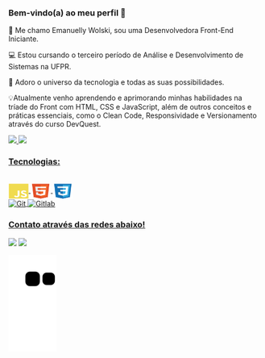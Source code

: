 ### Bem-vindo(a) ao meu perfil 🙂

📍 Me chamo Emanuelly Wolski, sou uma Desenvolvedora Front-End Iniciante.

💻 Estou cursando o terceiro período de Análise e Desenvolvimento de Sistemas na UFPR.

🚀 Adoro o universo da tecnologia e todas as suas possibilidades.

💡Atualmente venho aprendendo e aprimorando minhas habilidades na tríade do Front com HTML, CSS e JavaScript, além de outros conceitos e práticas essenciais, como o Clean Code, Responsividade e Versionamento através do curso DevQuest.
 <div>
  <a href="https://github.com/Emanuelly-Wolski">
  <img height="180em" src="https://github-readme-stats.vercel.app/api?username=Emanuelly-Wolski&show_icons=true&theme=tokyonight&include_all_commits=true&count_private=true"/>
  <img height="180em" src="https://github-readme-stats.vercel.app/api/top-langs/?username=Emanuelly-Wolski&layout=compact&langs_count=6&theme=tokyonight"/>
</div>
 
 ### Tecnologias:
<div style="display: inline_block"><br>
  <img align="center" alt="Js" height="30" width="40" src="https://raw.githubusercontent.com/devicons/devicon/master/icons/javascript/javascript-plain.svg">
  <img align="center" alt="HTML" height="30" width="40" src="https://raw.githubusercontent.com/devicons/devicon/master/icons/html5/html5-original.svg">
  <img align="center" alt="CSS" height="30" width="40" src="https://raw.githubusercontent.com/devicons/devicon/master/icons/css3/css3-original.svg">
</div>
  <img align="center" alt="Git" height="55" width="65" src="https://cdn.jsdelivr.net/gh/devicons/devicon/icons/git/git-plain-wordmark.svg" /> 
  <img align="center" alt="Gitlab" height="30" width="40" src="https://cdn.jsdelivr.net/gh/devicons/devicon/icons/gitlab/gitlab-plain-wordmark.svg" />
 <br>
 
  ### Contato através das redes abaixo!
 
<div> 

  <a href = "mailto:wolski.reserva@gmail.com"><img src="https://img.shields.io/badge/-Gmail-%23333?style=for-the-badge&logo=gmail&logoColor=white" target="_blank"></a>
  <a href="https://www.linkedin.com/in/emanuelly-wolski" target="_blank"><img src="https://img.shields.io/badge/-LinkedIn-%230077B5?style=for-the-badge&logo=linkedin&logoColor=white" target="_blank"></a> 
 
  ![Snake animation](https://github.com/Emanuelly-Wolski/Emanuelly-Wolski/blob/output/github-contribution-grid-snake.svg)

</div>
